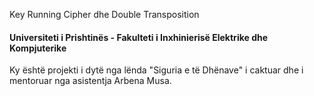 Key Running Cipher dhe Double Transposition
#### Universiteti i Prishtinës - Fakulteti i Inxhinierisë Elektrike dhe Kompjuterike
Ky është projekti i dytë nga lënda "Siguria e të Dhënave" i caktuar dhe i mentoruar nga asistentja Arbena Musa.
